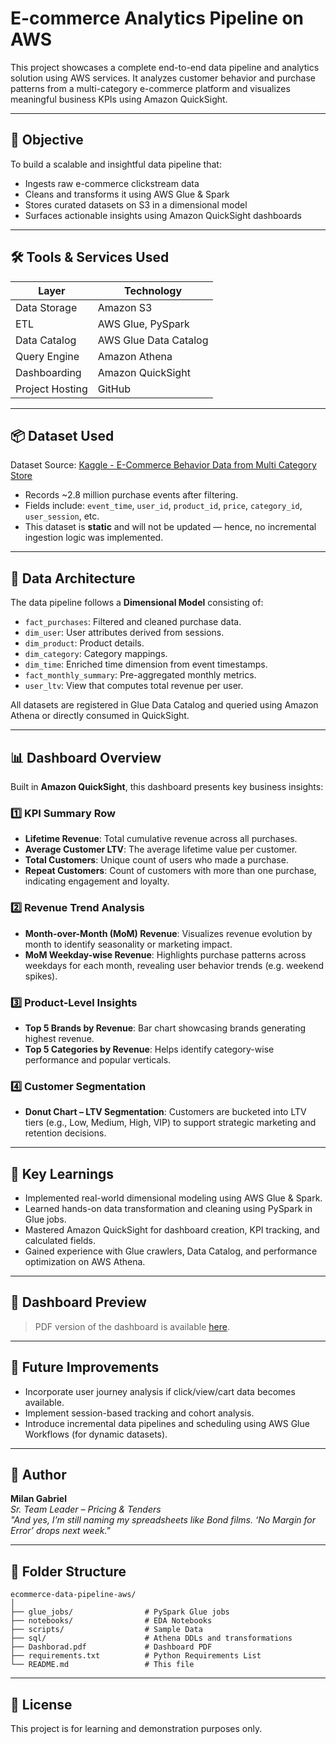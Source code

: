 # E-commerce Analytics Pipeline on AWS

This project showcases a complete end-to-end data pipeline and analytics solution using AWS services. It analyzes customer behavior and purchase patterns from a multi-category e-commerce platform and visualizes meaningful business KPIs using Amazon QuickSight.

---

## 🚀 Objective

To build a scalable and insightful data pipeline that:
- Ingests raw e-commerce clickstream data
- Cleans and transforms it using AWS Glue & Spark
- Stores curated datasets on S3 in a dimensional model
- Surfaces actionable insights using Amazon QuickSight dashboards

---

## 🛠️ Tools & Services Used

| Layer          | Technology                           |
|----------------|---------------------------------------|
| Data Storage   | Amazon S3                             |
| ETL            | AWS Glue, PySpark                     |
| Data Catalog   | AWS Glue Data Catalog                 |
| Query Engine   | Amazon Athena                         |
| Dashboarding   | Amazon QuickSight                     |
| Project Hosting| GitHub                                |

---

## 📦 Dataset Used

Dataset Source: [Kaggle - E-Commerce Behavior Data from Multi Category Store](https://www.kaggle.com/datasets/mkechinov/ecommerce-behavior-data-from-multi-category-store)

- Records ~2.8 million purchase events after filtering.
- Fields include: `event_time`, `user_id`, `product_id`, `price`, `category_id`, `user_session`, etc.
- This dataset is **static** and will not be updated — hence, no incremental ingestion logic was implemented.

---

## 🧱 Data Architecture

The data pipeline follows a **Dimensional Model** consisting of:

- `fact_purchases`: Filtered and cleaned purchase data.
- `dim_user`: User attributes derived from sessions.
- `dim_product`: Product details.
- `dim_category`: Category mappings.
- `dim_time`: Enriched time dimension from event timestamps.
- `fact_monthly_summary`: Pre-aggregated monthly metrics.
- `user_ltv`: View that computes total revenue per user.

All datasets are registered in Glue Data Catalog and queried using Amazon Athena or directly consumed in QuickSight.

---

## 📊 Dashboard Overview

Built in **Amazon QuickSight**, this dashboard presents key business insights:

### 1️⃣ KPI Summary Row
- **Lifetime Revenue**: Total cumulative revenue across all purchases.
- **Average Customer LTV**: The average lifetime value per customer.
- **Total Customers**: Unique count of users who made a purchase.
- **Repeat Customers**: Count of customers with more than one purchase, indicating engagement and loyalty.

### 2️⃣ Revenue Trend Analysis
- **Month-over-Month (MoM) Revenue**: Visualizes revenue evolution by month to identify seasonality or marketing impact.
- **MoM Weekday-wise Revenue**: Highlights purchase patterns across weekdays for each month, revealing user behavior trends (e.g. weekend spikes).

### 3️⃣ Product-Level Insights
- **Top 5 Brands by Revenue**: Bar chart showcasing brands generating highest revenue.
- **Top 5 Categories by Revenue**: Helps identify category-wise performance and popular verticals.

### 4️⃣ Customer Segmentation
- **Donut Chart – LTV Segmentation**: Customers are bucketed into LTV tiers (e.g., Low, Medium, High, VIP) to support strategic marketing and retention decisions.

---

## 🧠 Key Learnings

- Implemented real-world dimensional modeling using AWS Glue & Spark.
- Learned hands-on data transformation and cleaning using PySpark in Glue jobs.
- Mastered Amazon QuickSight for dashboard creation, KPI tracking, and calculated fields.
- Gained experience with Glue crawlers, Data Catalog, and performance optimization on AWS Athena.

---

## 📸 Dashboard Preview

> PDF version of the dashboard is available [here](/https://github.com/the1onwrongway/share_projects/blob/main/ecommerce-data-pipeline-aws/Dashboard.pdf).

---

## 🧳 Future Improvements

- Incorporate user journey analysis if click/view/cart data becomes available.
- Implement session-based tracking and cohort analysis.
- Introduce incremental data pipelines and scheduling using AWS Glue Workflows (for dynamic datasets).

---

## 👋 Author

**Milan Gabriel**  
*Sr. Team Leader – Pricing & Tenders*  
_"And yes, I’m still naming my spreadsheets like Bond films. ‘No Margin for Error’ drops next week."_

---

## 📁 Folder Structure

```
ecommerce-data-pipeline-aws/
│
├── glue_jobs/                # PySpark Glue jobs
├── notebooks/                # EDA Notebooks
├── scripts/                  # Sample Data
├── sql/                      # Athena DDLs and transformations
├── Dashborad.pdf             # Dashboard PDF
├── requirements.txt          # Python Requirements List
└── README.md                 # This file
```

---

## 📝 License

This project is for learning and demonstration purposes only.